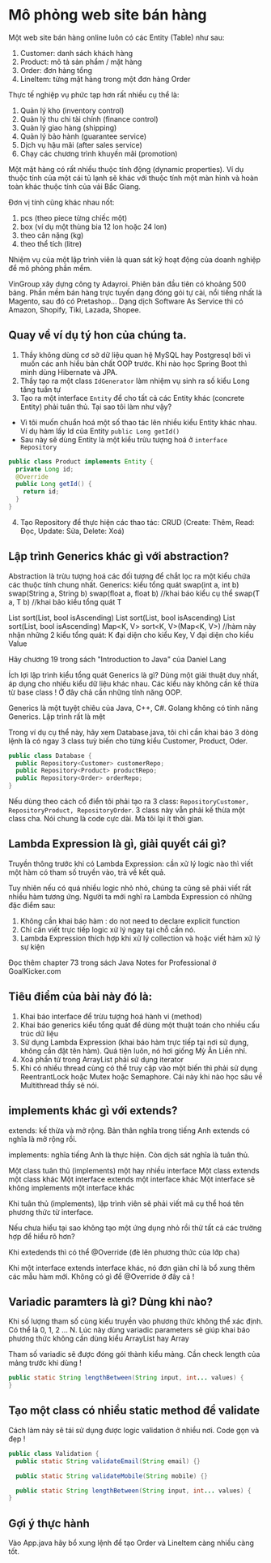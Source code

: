 # Mô phỏng web site bán hàng

Một web site bán hàng online luôn có các Entity (Table) như sau:

1. Customer: danh sách khách hàng
2. Product: mô tả sản phẩm / mặt hàng
3. Order: đơn hàng tổng
4. LineItem: từng mặt hàng trong một đơn hàng Order

Thực tế nghiệp vụ phức tạp hơn rất nhiều cụ thể là:
1. Quản lý kho (inventory control)
2. Quản lý thu chi tài chính (finance control)
3. Quản lý giao hàng (shipping)
4. Quản lý bảo hành (guarantee service)
5. Dịch vụ hậu mãi (after sales service)
6. Chạy các chương trình khuyến mãi (promotion)

Một mặt hàng có rất nhiều thuộc tính động (dynamic properties). Ví dụ thuộc tính của một cái tủ lạnh sẽ khác với thuộc tính một màn hình và hoàn toàn khác thuộc tính của vải Bắc Giang.

Đơn vị tính cũng khác nhau nốt:
1. pcs (theo piece từng chiếc một)
2. box (ví dụ một thùng bia 12 lon hoặc 24 lon)
3. theo cân nặng (kg)
4. theo thể tích (litre)

Nhiệm vụ của một lập trình viên là quan sát kỹ hoạt động của doanh nghiệp để mô phỏng phần mềm.

VinGroup xây dựng công ty Adayroi. Phiên bản đầu tiên có khoảng 500 bảng. 
Phần mềm bán hàng trực tuyến dạng đóng gói tự cài, nổi tiếng nhất là Magento, sau đó có Pretashop... Dạng dịch Software As Service thì có Amazon, Shopify, Tiki, Lazada, Shopee.

## Quay về ví dụ tý hon của chúng ta.

1. Thầy không dùng cơ sở dữ liệu quan hệ MySQL hay Postgresql bởi vì muốn các anh hiểu bản chất OOP trước. Khi nào học Spring Boot thì mình dùng Hibernate và JPA.
2. Thầy tạo ra một class ```IdGenerator``` làm nhiệm vụ sinh ra số kiểu Long tăng tuần tự
3. Tạo ra một interface ```Entity``` để cho tất cả các Entity khác (concrete Entity) phải tuân thủ. Tại sao tôi làm như vậy?
  - Vì tôi muốn chuẩn hoá một số thao tác lên nhiều kiểu Entity khác nhau. Ví dụ hàm lấy Id của Entity ```public Long getId()```
  - Sau này sẽ dùng Entity là một kiểu trừu tượng hoá ở ```interface Repository```

```java
public class Product implements Entity {  
  private Long id;
  @Override
  public Long getId() {
    return id;
  }
}
```
4. Tạo Repository để thực hiện các thao tác: CRUD (Create: Thêm, Read: Đọc, Update: Sửa, Delete: Xoá)

## Lập trình Generics khác gì với abstraction?
Abstraction là trừu tượng hoá các đối tượng để chắt lọc ra một kiểu chứa các thuộc tính chung nhất.
Generics: kiểu tổng quát
swap(int a, int b)
swap(String a, String b)
swap(float a, float b) //khai báo kiểu cụ thể
swap<T>(T a, T b) //khai bảo kiểu tổng quát T

List<Integer> sort(List<Integer>, bool isAscending)
List<Long> sort(List<Long>, bool isAscending)
List<T> sort<T>(List<T>, bool isAscending)
Map<K, V> sort<K, V>(Map<K, V>) //hàm này nhận những 2 kiểu tổng quát: K đại diện cho kiểu Key, V đại diện cho kiểu Value

Hãy chương 19 trong sách "Introduction to Java" của Daniel Lang

Ích lợi lập trình kiểu tổng quát Generics là gì?
Dùng một giải thuật duy nhất, áp dụng cho nhiều kiểu dữ liệu khác nhau. Các kiểu này không cần kế thừa từ base class ! Ở đây chả cần những tính năng OOP.

Generics là một tuyệt chiêu của Java, C++, C#.
Golang không có tính năng Generics. Lập trình rất là mệt

Trong ví dụ cụ thể này, hãy xem Database.java, tôi chỉ cần khai báo 3 dòng lệnh là có ngay 3 class tuỳ biến cho từng kiểu Customer, Product, Oder.
```java
public class Database {
  public Repository<Customer> customerRepo;
  public Repository<Product> productRepo;
  public Repository<Order> orderRepo;
}
```

Nếu dùng theo cách cổ điển tôi phải tạo ra 3 class: ```RepositoryCustomer, RepositoryProduct, RepositoryOrder```. 3 class này vẫn phải kế thừa một class cha. Nói chung là code cực dài. Mà tôi lại ít thời gian.


## Lambda Expression là gì, giải quyết cái gì?

Truyền thông trước khi có Lambda Expression: cần xử lý logic nào thì viết một hàm có tham số truyền vào, trả về kết quả.

Tuy nhiên nếu có quá nhiều logic nhỏ nhỏ, chúng ta cũng sẽ phải viết rất nhiều hàm tương ứng. Người ta mới nghĩ ra Lambda Expression có những đặc điểm sau:

1. Không cần khai báo hàm : do not need to declare explicit function
2. Chỉ cần viết trực tiếp logic xử lý ngay tại chỗ cần nó.
3. Lambda Expression thích hợp khi xử lý collection và hoặc viết hàm xử lý sự kiện

Đọc thêm chapter 73 trong sách Java Notes for Professional ở GoalKicker.com


## Tiêu điểm của bài này đó là:

1. Khai báo interface để trừu tượng hoá hành vi (method)
2. Khai báo generics kiểu tổng quát để dùng một thuật toán cho nhiều cấu trúc dữ liệu
3. Sử dụng Lambda Expression (khai báo hàm trực tiếp tại nơi sử dụng, không cần đặt tên hàm). Quá tiện luôn, nó hơi giống Mỳ Ăn Liền nhỉ.
4. Xoá phần tử trong ArrayList phải sử dụng iterator
5. Khi có nhiều thread cùng có thể truy cập vào một biến thì phải sử dụng ReentrantLock hoặc Mutex hoặc Semaphore. Cái này khi nào học sâu về Multithread thầy sẽ nói.


## implements khác gì với extends?

extends: kế thừa và mở rộng. Bản thân nghĩa trong tiếng Anh extends có nghĩa là mở rộng rồi.

implements: nghĩa tiếng Anh là thực hiện. Còn dịch sát nghĩa là tuân thủ.

Một class tuân thủ (implements) một hay nhiều interface
Một class extends một class khác
Một interface extends một interface khác
Một interface sẽ không implements một interface khác

Khi tuân thủ (implements), lập trình viên sẽ phải viết mã cụ thể hoá tên phương thức từ interface.

Nếu chưa hiểu tại sao không tạo một ứng dụng nhỏ rồi thử tất cả các trường hợp để hiểu rõ hơn?

Khi extedends thì có thể @Override (đè lên phương thức của lớp cha)

Khi một interface extends interface khác, nó đơn giản chỉ là bổ xung thêm các mẫu hàm mới. Không có gì để @Override ở đây cả !


## Variadic paramters là gì? Dùng khi nào?

Khi số lượng tham số cùng kiểu truyền vào phương thức không thể xác định. Có thể là 0, 1, 2 ... N. Lúc này dùng variadic parameters sẽ giúp khai báo phương thức không cần dùng kiểu ArrayList hay Array

Tham số variadic sẽ được đóng gói thành kiểu mảng. Cần check length của mảng trước khi dùng !
```java
public static String lengthBetween(String input, int... values) {
}
```

## Tạo một class có nhiều static method để validate

Cách làm này sẽ tái sử dụng được logic validation ở nhiều nơi. Code gọn và đẹp !
```java
public class Validation {
  public static String validateEmail(String email) {}

  public static String validateMobile(String mobile) {}

  public static String lengthBetween(String input, int... values) {
}
```

## Gợi ý thực hành

Vào App.java hãy bổ xung lệnh để tạo Order và LineItem càng nhiều càng tốt.